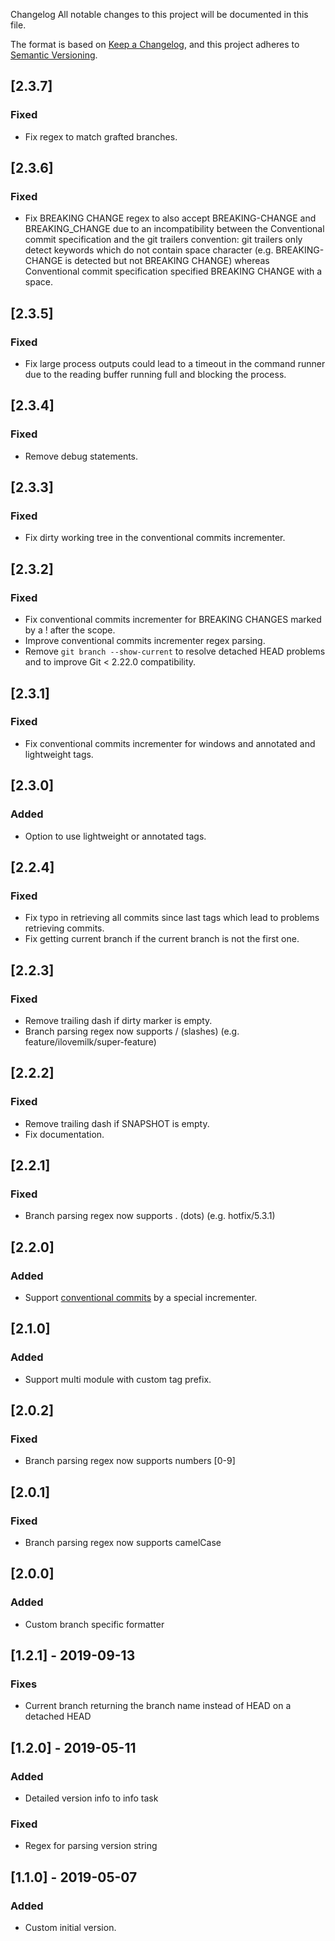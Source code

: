  Changelog
All notable changes to this project will be documented in this file.

The format is based on [Keep a Changelog](https://keepachangelog.com/en/1.0.0/),
and this project adheres to [Semantic Versioning](https://semver.org/spec/v2.0.0.html).

## [2.3.7]
### Fixed
- Fix regex to match grafted branches.

## [2.3.6]
### Fixed
- Fix BREAKING CHANGE regex to also accept BREAKING-CHANGE and BREAKING_CHANGE due to an incompatibility between the Conventional commit specification and the git trailers convention:
git trailers only detect keywords which do not contain space character (e.g. BREAKING-CHANGE is detected but not BREAKING CHANGE) whereas Conventional commit specification specified BREAKING CHANGE with a space.

## [2.3.5]
### Fixed
- Fix large process outputs could lead to a timeout in the command runner due to the reading buffer running full and blocking the process.

## [2.3.4]
### Fixed
- Remove debug statements.

## [2.3.3]
### Fixed
- Fix dirty working tree in the conventional commits incrementer.

## [2.3.2]
### Fixed
- Fix conventional commits incrementer for BREAKING CHANGES marked by a ! after the scope.
- Improve conventional commits incrementer regex parsing.
- Remove `git branch --show-current` to resolve detached HEAD problems and to improve Git < 2.22.0 compatibility.

## [2.3.1]
### Fixed
- Fix conventional commits incrementer for windows and annotated and lightweight tags.

## [2.3.0]
### Added 
- Option to use lightweight or annotated tags.

## [2.2.4]
### Fixed
- Fix typo in retrieving all commits since last tags which lead to problems retrieving commits.
- Fix getting current branch if the current branch is not the first one.

## [2.2.3]
### Fixed
- Remove trailing dash if dirty marker is empty.
- Branch parsing regex now supports / (slashes) (e.g. feature/ilovemilk/super-feature)

## [2.2.2]
### Fixed
- Remove trailing dash if SNAPSHOT is empty.
- Fix documentation.

## [2.2.1]
### Fixed
- Branch parsing regex now supports . (dots) (e.g. hotfix/5.3.1)

## [2.2.0]
### Added
- Support [conventional commits](https://www.conventionalcommits.org/en/v1.0.0/) by a special incrementer.

## [2.1.0]
### Added
- Support multi module with custom tag prefix.

## [2.0.2]
### Fixed
- Branch parsing regex now supports numbers [0-9]

## [2.0.1]
### Fixed
- Branch parsing regex now supports camelCase

## [2.0.0]
### Added
- Custom branch specific formatter

## [1.2.1] - 2019-09-13
### Fixes
- Current branch returning the branch name instead of HEAD on a detached HEAD

## [1.2.0] - 2019-05-11
### Added
- Detailed version info to info task

### Fixed
- Regex for parsing version string

## [1.1.0] - 2019-05-07
### Added
- Custom initial version.
